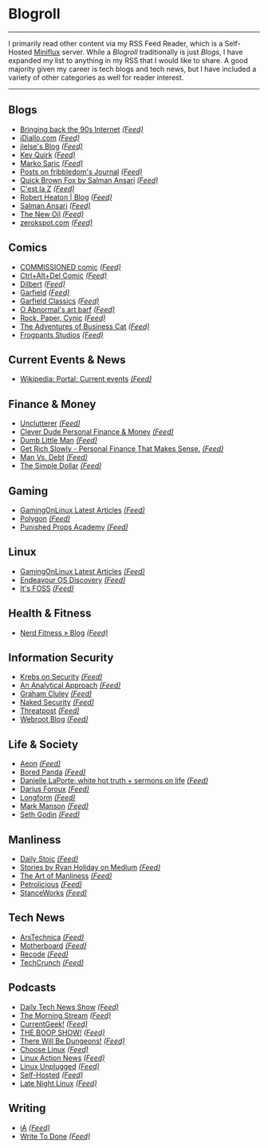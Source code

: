 # Blogroll


***

I primarily read other content via my RSS Feed Reader, which is a Self-Hosted [Miniflux](https://github.com/miniflux/miniflux) server. While a *Blogroll* traditionally is just *Blogs*,
 I have expanded my list to anything in my RSS that I would like to share. A good majority given my career is tech blogs and tech news, but I have included a variety of other categories
 as well for reader interest. 

***

## Blogs
 
- [Bringing back the 90s Internet](https://old.reddit.com/r/hnblogs) *[(Feed)](https://old.reddit.com/r/hnblogs/.rss)* 
- [iDiallo.com](https://idiallo.com) *[(Feed)](https://idiallo.com/feed.rss)* 
- [jlelse's Blog](https://jlelse.blog) *[(Feed)](https://jlelse.blog/index.xml)* 
- [Kev Quirk](https://kevq.uk) *[(Feed)](https://kevq.uk/feed/)* 
- [Marko Saric](https://markosaric.com) *[(Feed)](https://markosaric.com/feed/)* 
- [Posts on fribbledom's Journal](https://fribbledom.com) *[(Feed)](https://fribbledom.com/posts/index.xml)* 
- [Quick Brown Fox by Salman Ansari](https://brownfox.substack.com) *[(Feed)](https://brownfox.substack.com/feed/)*
- [C'est la Z](https://cestlaz.github.io) *[(Feed)](https://cestlaz.github.io/rss.xml)*
- [Robert Heaton | Blog](https://robertheaton.com) *[(Feed)](https://robertheaton.com/feed.xml)*
- [Salman Ansari](https://salman.io) *[(Feed)](https://salman.io/feed.xml)*
- [The New Oil](https://write.as/thenewoil/) *[(Feed)](https://write.as/thenewoil/feed/)*
- [zerokspot.com](https://zerokspot.com) *[(Feed)](https://zerokspot.com/index.xml)*

## Comics

- [COMMISSIONED comic](http://www.theministryofabnormality.com/index.php) *[(Feed)](http://www.theministryofabnormality.com/index.php/feed/)*
- [Ctrl+Alt+Del Comic](https://cad-comic.com) *[(Feed)](https://cad-comic.com/feed/)*
- [Dilbert](https://dilbert.com) *[(Feed)](https://www.comicsrss.com/rss/dilbert.rss)*
- [Garfield](https://garfield.com) *[(Feed)](https://www.comicsrss.com/rss/garfield.rss)*
- [Garfield Classics](https://garfield.com) *[(Feed)](https://www.comicsrss.com/rss/garfield-classics.rss)*
- [O Abnormal's art barf](https://oabnormal.tumblr.com) *[(Feed)](https://oabnormal.tumblr.com/rss)*
- [Rock, Paper, Cynic](https://rockpapercynic.tumblr.com) *[(Feed)](https://rockpapercynic.tumblr.com/rss)*
- [The Adventures of Business Cat](https://www.businesscatcomic.com) *[(Feed)](https://www.comicsrss.com/rss/the-adventures-of-business-cat.rss)*
- [Frogpants Studios](https://www.frogpants.com/2019) *[(Feed)](https://www.frogpants.com/2019?format=rss)*
 
## Current Events & News 
 
- [Wikipedia: Portal: Current events](https://en.wikipedia.org/wiki/Portal:Current_events) *[(Feed)](https://www.to-rss.xyz/wikipedia/current_events/)*
 
## Finance & Money 
 
- [Unclutterer](https://unclutterer.com) *[(Feed)](http://feeds.feedburner.com/unclutterer)*
- [Clever Dude Personal Finance & Money](https://cleverdude.com/) *[(Feed)](http://feeds.feedburner.com/cleverdude)*
- [Dumb Little Man](https://www.dumblittleman.com/) *[(Feed)](http://feeds.feedburner.com/DumbLittleMan)*
- [Get Rich Slowly - Personal Finance That Makes Sense.](https://www.getrichslowly.org/) *[(Feed)](http://feeds.feedburner.com/getrichslowly)*
- [Man Vs. Debt](http://manvsdebt.com/) *[(Feed)](http://feeds2.feedburner.com/manvsdebt)*
- [The Simple Dollar](https://www.thesimpledollar.com/) *[(Feed)](http://feeds.feedburner.com/thesimpledollar)*
 
## Gaming 
 
- [GamingOnLinux Latest Articles](https://www.gamingonlinux.com) *[(Feed)](https://www.gamingonlinux.com/article_rss.php)*
- [Polygon](https://www.polygon.com) *[(Feed)](https://www.polygon.com/rss/index.xml)*
- [Punished Props Academy](https://www.punishedprops.com) *[(Feed)](https://www.punishedprops.com/feed/)*
 
## Linux 
 
- [GamingOnLinux Latest Articles](https://www.gamingonlinux.com) *[(Feed)](https://www.gamingonlinux.com/article_rss.php)*
- [Endeavour OS Discovery](https://discovery.endeavouros.com) *[(Feed)](https://discovery.endeavouros.com/feed/)*
- [It's FOSS](https://itsfoss.com/) *[(Feed)](http://feeds.feedburner.com/ItsFoss)*
 
## Health & Fitness 
 
- [Nerd Fitness » Blog](https://www.nerdfitness.com/) *[(Feed)](http://feeds.feedburner.com/NerdFitnessBlog)*
  
## Information Security 
 
- [Krebs on Security](https://krebsonsecurity.com) *[(Feed)](https://krebsonsecurity.com/feed/)*
- [An Analytical Approach](http://ananalyticalapproach.blogspot.com) *[(Feed)](http://ananalyticalapproach.blogspot.com/feeds/posts/default)*
- [Graham Cluley](https://www.grahamcluley.com) *[(Feed)](https://www.grahamcluley.com/feed/)*
- [Naked Security](https://nakedsecurity.sophos.com) *[(Feed)](https://nakedsecurity.sophos.com/feed/)*
- [Threatpost](https://threatpost.com) *[(Feed)](https://threatpost.com/feed/)*
- [Webroot Blog](https://www.webroot.com/blog) *[(Feed)](https://www.webroot.com/blog/feed/)*
 
## Life & Society 
 
- [Aeon](https://aeon.co) *[(Feed)](https://aeon.co/feed.rss)*
- [Bored Panda](https://www.boredpanda.com/) *[(Feed)](http://feeds.feedburner.com/BoredPanda)*
- [Danielle LaPorte: white hot truth + sermons on life](https://www.daniellelaporte.com/) *[(Feed)](http://feeds.feedburner.com/WhiteHotTruth)*
- [Darius Foroux](https://dariusforoux.com) *[(Feed)](https://dariusforoux.com/feed/)*
- [Longform](https://longform.org) *[(Feed)](https://longform.org/feed.rss)*
- [Mark Manson](https://markmanson.net) *[(Feed)](https://markmanson.net/feed)*
- [Seth Godin](https://www.sethgodin.com/) *[(Feed)](http://feeds.feedblitz.com/SethsBlog)*
 
## Manliness 
 
- [Daily Stoic](https://dailystoic.com) *[(Feed)](https://dailystoic.com/feed/)*
- [Stories by Ryan Holiday on Medium](https://medium.com/@RyanHoliday) *[(Feed)](https://medium.com/feed/@RyanHoliday)*
- [The Art of Manliness](https://www.artofmanliness.com/) *[(Feed)](http://feeds2.feedburner.com/TheArtOfManliness)*
- [Petrolicious](https://petrolicious.com/articles) *[(Feed)](https://petrolicious.com/articles/feed)*
- [StanceWorks](https://stanceworks.com) *[(Feed)](https://stanceworks.com/feed/)*
 
## Tech News 
 
- [ArsTechnica](http://arstechnica.com) *[(Feed)](http://feeds.arstechnica.com/arstechnica/index/)*
- [Motherboard](https://www.vice.com/en_us/section/tech) *[(Feed)](https://www.vice.com/en_us/rss/section/tech)*
- [Recode](https://www.recode.net) *[(Feed)](https://www.recode.net/rss/current)*
- [TechCrunch](https://techcrunch.com/) *[(Feed)](http://feeds.feedburner.com/Techcrunch)*
 
## Podcasts 
 
- [Daily Tech News Show](https://dailytechnewsshow.com/) *[(Feed)](http://feeds.feedburner.com/DailyTechNewsShow)*
- [The Morning Stream](https://www.frogpants.com/tms) *[(Feed)](http://feeds.frogpants.com/morningstream_feed.xml)*
- [CurrentGeek!](https://www.frogpants.com/currentgeek) *[(Feed)](http://feeds.frogpants.com/currentgeek_feed.xml)*
- [THE BOOP SHOW!](https://www.frogpants.com/boop) *[(Feed)](http://feeds.frogpants.com/boop_feed.xml)*
- [There Will Be Dungeons!](https://www.frogpants.com/twbd) *[(Feed)](http://feeds.frogpants.com/therewillbedungeons_feed.xml)*
- [Choose Linux](https://chooselinux.show) *[(Feed)](https://chooselinux.show/rss)*
- [Linux Action News](http://linuxactionnews.com) *[(Feed)](http://linuxactionnews.com/rss)*
- [Linux Unplugged](https://linuxunplugged.com) *[(Feed)](https://linuxunplugged.com/rss)*
- [Self-Hosted](https://selfhosted.show) *[(Feed)](https://selfhosted.show/rss)*
- [Late Night Linux](https://latenightlinux.com) *[(Feed)](https://latenightlinux.com/feed/all)*
 
## Writing 
 
- [iA](https://ia.net) *[(Feed)](https://ia.net/feed)*
- [Write To Done](https://ia.net/feed) *[(Feed)](http://feeds.feedburner.com/writetodone)*


